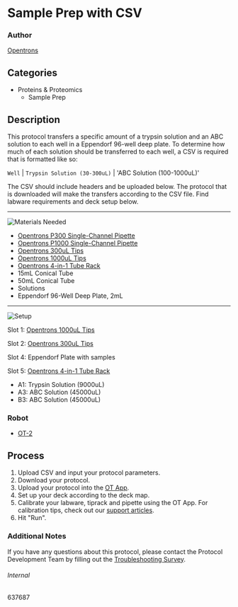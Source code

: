 # Sample Prep with CSV

### Author
[Opentrons](https://opentrons.com/)

## Categories
* Proteins & Proteomics
	* Sample Prep


## Description
This protocol transfers a specific amount of a trypsin solution and an ABC solution to each well in a Eppendorf 96-well deep plate. To determine how much of each solution should be transferred to each well, a CSV is required that is formatted like so:

`Well` | `Trypsin Solution (30-300uL)` | 'ABC Solution (100-1000uL)'

The CSV should include headers and be uploaded below. The protocol that is downloaded will make the transfers according to the CSV file. Find labware requirements and deck setup below.

---
![Materials Needed](https://s3.amazonaws.com/opentrons-protocol-library-website/custom-README-images/001-General+Headings/materials.png)

* [Opentrons P300 Single-Channel Pipette](https://shop.opentrons.com/collections/ot-2-robot/products/single-channel-electronic-pipette)
* [Opentrons P1000 Single-Channel Pipette](https://shop.opentrons.com/collections/ot-2-robot/products/single-channel-electronic-pipette)
* [Opentrons 300uL Tips](https://shop.opentrons.com/collections/opentrons-tips/products/opentrons-300ul-tips)
* [Opentrons 1000uL Tips](https://shop.opentrons.com/collections/opentrons-tips/products/opentrons-1000ul-tips)
* [Opentrons 4-in-1 Tube Rack](https://shop.opentrons.com/collections/racks-and-adapters/products/tube-rack-set-1)
* 15mL Conical Tube
* 50mL Conical Tube
* Solutions
* Eppendorf 96-Well Deep Plate, 2mL

---
![Setup](https://s3.amazonaws.com/opentrons-protocol-library-website/custom-README-images/001-General+Headings/Setup.png)

Slot 1: [Opentrons 1000uL Tips](https://shop.opentrons.com/collections/opentrons-tips/products/opentrons-1000ul-tips)

Slot 2: [Opentrons 300uL Tips](https://shop.opentrons.com/collections/opentrons-tips/products/opentrons-300ul-tips)

Slot 4: Eppendorf Plate with samples

Slot 5: [Opentrons 4-in-1 Tube Rack](https://shop.opentrons.com/collections/racks-and-adapters/products/tube-rack-set-1)
* A1: Trypsin Solution (9000uL)
* A3: ABC Solution (45000uL)
* B3: ABC Solution (45000uL)

### Robot
* [OT-2](https://opentrons.com/ot-2)

## Process

1. Upload CSV and input your protocol parameters.
2. Download your protocol.
3. Upload your protocol into the [OT App](https://opentrons.com/ot-app).
4. Set up your deck according to the deck map.
5. Calibrate your labware, tiprack and pipette using the OT App. For calibration tips, check out our [support articles](https://support.opentrons.com/en/collections/1559720-guide-for-getting-started-with-the-ot-2).
6. Hit "Run".

### Additional Notes
If you have any questions about this protocol, please contact the Protocol Development Team by filling out the [Troubleshooting Survey](https://protocol-troubleshooting.paperform.co/).

###### Internal
637687
